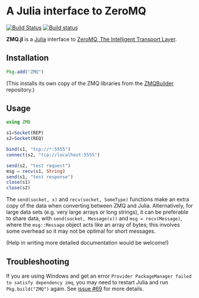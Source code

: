 # A Julia interface to ZeroMQ
[![Build Status](https://api.travis-ci.org/JuliaInterop/ZMQ.jl.svg)](https://travis-ci.org/JuliaInterop/ZMQ.jl)
[![Build status](https://ci.appveyor.com/api/projects/status/u1d6dpovaptdqalh?svg=true)](https://ci.appveyor.com/project/StevenGJohnson/zmq-jl)

**ZMQ.jl** is a [Julia](http://julialang.org) interface to [ZeroMQ, The Intelligent Transport Layer](http://zeromq.org).

## Installation
```julia
Pkg.add("ZMQ")
```

(This installs its own copy of the ZMQ libraries from the [ZMQBuilder](https://github.com/JuliaInterop/ZMQBuilder) repository.)

## Usage

```julia
using ZMQ

s1=Socket(REP)
s2=Socket(REQ)

bind(s1, "tcp://*:5555")
connect(s2, "tcp://localhost:5555")

send(s2, "test request")
msg = recv(s1, String)
send(s1, "test response")
close(s1)
close(s2)
```

The `send(socket, x)` and `recv(socket, SomeType)` functions make an extra copy of the data when converting
between ZMQ and Julia.   Alternatively, for large data sets (e.g. very large arrays or long strings), it can
be preferable to share data, with `send(socket, Message(x))` and `msg = recv(Message)`, where the `msg::Message`
object acts like an array of bytes; this involves some overhead so it may not be optimal for short messages.

(Help in writing more detailed documentation would be welcome!)

## Troubleshooting

If you are using Windows and get an error `Provider PackageManager failed to satisfy dependency zmq`, you may need to restart Julia and run `Pkg.build("ZMQ")` again. See [issue #69](https://github.com/JuliaLang/ZMQ.jl/issues/69) for more details.
